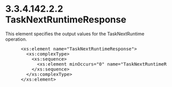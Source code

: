 <html dir="LTR" xmlns:mshelp="http://msdn.microsoft.com/mshelp" xmlns:ddue="http://ddue.schemas.microsoft.com/authoring/2003/5" xmlns:xlink="http://www.w3.org/1999/xlink" xmlns:tool="http://www.microsoft.com/tooltip">
 <body>
 <div id="header">
 <h1 class="heading">3.3.4.142.2.2 TaskNextRuntimeResponse</h1>
 </div>
 <div id="mainSection">
 <div id="mainBody">
 <div id="allHistory" class="saveHistory"></div>
 <div id="sectionSection0" class="section" name="collapseableSection">
 

<p>This element specifies the output values for the
TaskNextRuntime operation.</p>

<dl>
<dd>
<div><pre> &lt;xs:element name=&quot;TaskNextRuntimeResponse&quot;&gt;
   &lt;xs:complexType&gt;
     &lt;xs:sequence&gt;
       &lt;xs:element minOccurs=&quot;0&quot; name=&quot;TaskNextRuntimeResult&quot; type=&quot;xsd:dateTime&quot; /&gt;
     &lt;/xs:sequence&gt;
   &lt;/xs:complexType&gt;
 &lt;/xs:element&gt;
</pre></div>
</dd></dl>


 </div>
 </div>
 </div>
 </body>
</html>